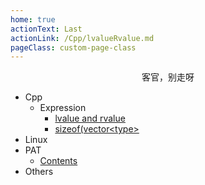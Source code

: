 ```yaml
---
home: true
actionText: Last
actionLink: /Cpp/lvalueRvalue.md
pageClass: custom-page-class
---
```


<center>客官，别走呀</center>

* Cpp
  + Expression
    - [lvalue and rvalue](/Cpp/lvalueRvalue.md)
    - [sizeof(vector&lt;type&gt;](/Cpp/sizeofVector.md)
* Linux
* PAT
  + [Contents](/PAT/)
* Others

